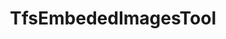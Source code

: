---
optionsClassName: TfsEmbededImagesToolOptions
optionsClassFullName: MigrationTools.Tools.TfsEmbededImagesToolOptions
configurationSamples:
- name: defaults
  order: 2
  description: 
  code: >-
    {
      "MigrationTools": {
        "Version": "16.0",
        "CommonTools": {
          "TfsEmbededImagesTool": {
            "Enabled": "True"
          }
        }
      }
    }
  sampleFor: MigrationTools.Tools.TfsEmbededImagesToolOptions
- name: sample
  order: 1
  description: 
  code: >-
    {
      "MigrationTools": {
        "Version": "16.0",
        "CommonTools": {
          "TfsEmbededImagesTool": {
            "Enabled": "True"
          }
        }
      }
    }
  sampleFor: MigrationTools.Tools.TfsEmbededImagesToolOptions
- name: classic
  order: 3
  description: 
  code: >-
    {
      "$type": "TfsEmbededImagesToolOptions",
      "Enabled": true
    }
  sampleFor: MigrationTools.Tools.TfsEmbededImagesToolOptions
description: missing XML code comments
className: TfsEmbededImagesTool
typeName: Tools
architecture: 
options:
- parameterName: Enabled
  type: Boolean
  description: If set to `true` then the tool will run. Set to `false` and the processor will not run.
  defaultValue: missing XML code comments
status: missing XML code comments
processingTarget: missing XML code comments
classFile: src/MigrationTools.Clients.TfsObjectModel/Tools/TfsEmbededImagesTool.cs
optionsClassFile: src/MigrationTools.Clients.TfsObjectModel/Tools/TfsEmbededImagesToolOptions.cs

redirectFrom:
- /Reference/Tools/TfsEmbededImagesToolOptions/
layout: reference
toc: true
permalink: /Reference/Tools/TfsEmbededImagesTool/
title: TfsEmbededImagesTool
categories:
- Tools
- 
topics:
- topic: notes
  path: ../../docs/Reference/Tools/TfsEmbededImagesTool-notes.md
  exists: false
  markdown: ''
- topic: introduction
  path: ../../docs/Reference/Tools/TfsEmbededImagesTool-introduction.md
  exists: false
  markdown: ''

---